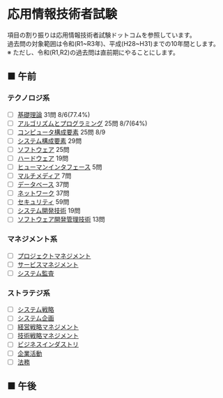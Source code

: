 # 応用情報技術者試験
項目の割り振りは応用情報技術者試験ドットコムを参照しています。  
過去問の対象範囲は令和(R1\~R3年)、平成(H28\~H31)までの10年間とします。  
※ ただし、令和(R1,R2)の過去問は直前期にやることにします。
## ■ 午前
### テクノロジ系
- [ ] [基礎理論](https://github.com/thetaru/memorandum/tree/master/Qualification/AppliedInformationTechnologyEngineerExamination/01) 31問 8/6(77.4%)
- [ ] [アルゴリズムとプログラミング](https://github.com/thetaru/memorandum/tree/master/Qualification/AppliedInformationTechnologyEngineerExamination/02) 25問 8/7(64%)
- [ ] [コンピュータ構成要素](https://github.com/thetaru/memorandum/tree/master/Qualification/AppliedInformationTechnologyEngineerExamination/03) 25問 8/9
- [ ] [システム構成要素](https://github.com/thetaru/memorandum/tree/master/Qualification/AppliedInformationTechnologyEngineerExamination/04) 29問 
- [ ] [ソフトウェア](https://github.com/thetaru/memorandum/tree/master/Qualification/AppliedInformationTechnologyEngineerExamination/05) 25問
- [ ] [ハードウェア](https://github.com/thetaru/memorandum/tree/master/Qualification/AppliedInformationTechnologyEngineerExamination/06) 19問
- [ ] [ヒューマンインタフェース](https://github.com/thetaru/memorandum/tree/master/Qualification/AppliedInformationTechnologyEngineerExamination/07) 5問
- [ ] [マルチメディア](https://github.com/thetaru/memorandum/tree/master/Qualification/AppliedInformationTechnologyEngineerExamination/08) 7問
- [ ] [データベース](https://github.com/thetaru/memorandum/tree/master/Qualification/AppliedInformationTechnologyEngineerExamination/09) 37問
- [ ] [ネットワーク](https://github.com/thetaru/memorandum/tree/master/Qualification/AppliedInformationTechnologyEngineerExamination/10) 37問
- [ ] [セキュリティ](https://github.com/thetaru/memorandum/tree/master/Qualification/AppliedInformationTechnologyEngineerExamination/11) 59問
- [ ] [システム開発技術](https://github.com/thetaru/memorandum/tree/master/Qualification/AppliedInformationTechnologyEngineerExamination/12) 19問
- [ ] [ソフトウェア開発管理技術](https://github.com/thetaru/memorandum/tree/master/Qualification/AppliedInformationTechnologyEngineerExamination/13) 13問
### マネジメント系
- [ ] [プロジェクトマネジメント](https://github.com/thetaru/memorandum/tree/master/Qualification/AppliedInformationTechnologyEngineerExamination/14)
- [ ] [サービスマネジメント](https://github.com/thetaru/memorandum/tree/master/Qualification/AppliedInformationTechnologyEngineerExamination/15)
- [ ] [システム監査](https://github.com/thetaru/memorandum/tree/master/Qualification/AppliedInformationTechnologyEngineerExamination/16)
### ストラテジ系
- [ ] [システム戦略](https://github.com/thetaru/memorandum/tree/master/Qualification/AppliedInformationTechnologyEngineerExamination/17)
- [ ] [システム企画](https://github.com/thetaru/memorandum/tree/master/Qualification/AppliedInformationTechnologyEngineerExamination/18)
- [ ] [経営戦略マネジメント](https://github.com/thetaru/memorandum/tree/master/Qualification/AppliedInformationTechnologyEngineerExamination/19)
- [ ] [技術戦略マネジメント](https://github.com/thetaru/memorandum/tree/master/Qualification/AppliedInformationTechnologyEngineerExamination/20)
- [ ] [ビジネスインダストリ](https://github.com/thetaru/memorandum/tree/master/Qualification/AppliedInformationTechnologyEngineerExamination/21)
- [ ] [企業活動](https://github.com/thetaru/memorandum/tree/master/Qualification/AppliedInformationTechnologyEngineerExamination/22)
- [ ] [法務](https://github.com/thetaru/memorandum/tree/master/Qualification/AppliedInformationTechnologyEngineerExamination/23)
## ■ 午後
